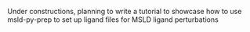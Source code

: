 Under constructions, planning to write a tutorial to showcase how to use msld-py-prep to set up ligand files for MSLD ligand perturbations


